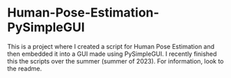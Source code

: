 # Human-Pose-Estimation-PySimpleGUI
This is a project where I created a script for Human Pose Estimation and then embedded it into a GUI made using PySimpleGUI. I recently finished this the scripts over the summer (summer of 2023). For information, look to the readme.
